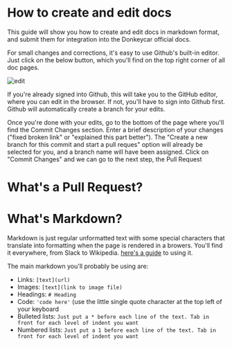 # How to create and edit docs

This guide will show you how to create and edit docs in markdown format, and submit them for integration into the Donkeycar official docs.

For small changes and corrections, it's easy to use Github's built-in editor. Just click on the below button, which you'll find on the top right corner of all doc pages.

![edit](gitedit.png)

If you're already signed into Github, this will take you to the GitHub editor, where you can edit in the browser. If not, you'll have to sign into Github first. Github will automatically create a branch for your edits. 

Once you're done with your edits, go to the bottom of the page where you'll find the Commit Changes section. Enter a brief description of your changes ("fixed broken link" or "explained this part better"). The "Create a new branch for this commit and start a pull reques" option will already be selected for you, and a branch name will have been assigned. Click on "Commit Changes" and we can go to the next step, the Pull Request

# What's a Pull Request?

# What's Markdown?

Markdown is just regular unformatted text with some special characters that translate into formatting when the page is rendered in a browers. You'll find it everywhere, from Slack to Wikipedia. [here's a guide](https://guides.github.com/features/mastering-markdown/) to using it. 

The main markdown you'll probably be using are:

* Links: `[text](url)`
* Images: `[text](link to image file)`
* Headings: `# Heading`
* Code: `'code here'` (use the little single quote character at the top left of your keyboard
* Bulleted lists: `Just put a * before each line of the text. Tab in front for each level of indent you want`
* Numbered lists: `Just put a 1 before each line of the text. Tab in front for each level of indent you want`
